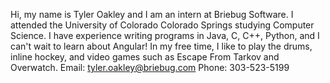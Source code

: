Hi, my name is Tyler Oakley and I am an intern at Briebug Software.
I attended the University of Colorado Colorado Springs studying Computer Science.
I have experience writing programs in Java, C, C++, Python, and I can't wait to learn
about Angular! In my free time, I like to play the drums, inline hockey, and video games
such as Escape From Tarkov and Overwatch.
Email: tyler.oakley@briebug.com
Phone: 303-523-5199
